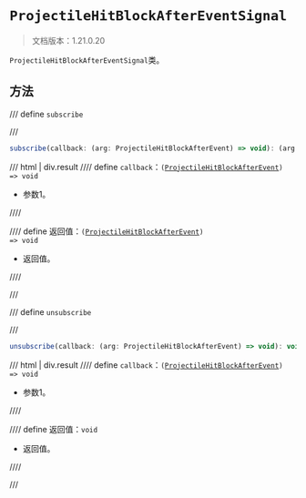 # `ProjectileHitBlockAfterEventSignal`

> 文档版本：1.21.0.20

`ProjectileHitBlockAfterEventSignal`类。

## 方法

/// define
`subscribe`


///

```js
subscribe(callback: (arg: ProjectileHitBlockAfterEvent) => void): (arg: ProjectileHitBlockAfterEvent) => void
```

/// html | div.result
//// define
`callback`：<code>(<a href="../projectilehitblockafterevent/">ProjectileHitBlockAfterEvent</a>) =&gt; void</code>

- 参数1。


////

//// define
返回值：<code>(<a href="../projectilehitblockafterevent/">ProjectileHitBlockAfterEvent</a>) =&gt; void</code>

- 返回值。


////

///


/// define
`unsubscribe`


///

```js
unsubscribe(callback: (arg: ProjectileHitBlockAfterEvent) => void): void
```

/// html | div.result
//// define
`callback`：<code>(<a href="../projectilehitblockafterevent/">ProjectileHitBlockAfterEvent</a>) =&gt; void</code>

- 参数1。


////

//// define
返回值：`void`

- 返回值。


////

///


